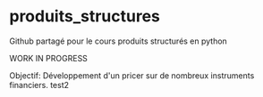 # produits_structures
Github partagé pour le cours produits structurés en python

WORK IN PROGRESS

Objectif: Développement d'un pricer sur de nombreux instruments financiers.
test2
